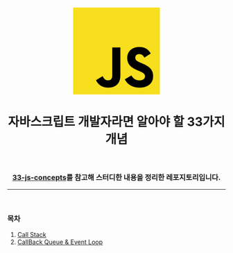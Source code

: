 <h1 align="center">
<br>
    <img src="logo.png" alt="javascript logo" width="200"><br>
        <br>
    자바스크립트 개발자라면 알아야 할 33가지 개념<br>
        <br>
</h1>

<div align="center">
    <h3>
        <a href="https://github.com/leonardomso/33-js-concepts">33-js-concepts</a>를 참고해 스터디한 내용을 정리한 레포지토리입니다.
    </h3>
</div>

---
<br>

### 목차
01. [Call Stack](https://github.com/mauv2sky/33_Concepts_Of_JS/tree/main/01_CallStack)
02. [CallBack Queue & Event Loop](https://github.com/mauv2sky/33_Concepts_Of_JS/tree/main/02_CallBackQueue_and_EventLoop)
